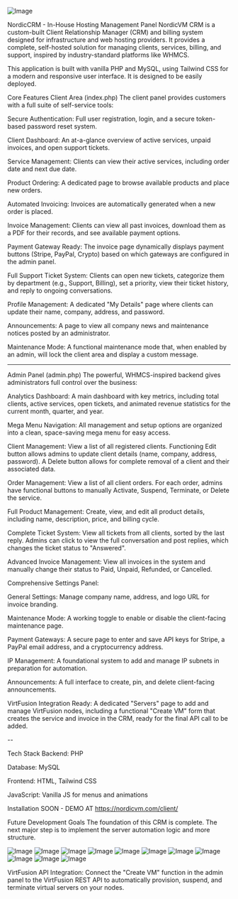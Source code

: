 ![Image](https://github.com/user-attachments/assets/e6280369-5218-48cd-b757-7b698688a081)

NordicCRM - In-House Hosting Management Panel
NordicVM CRM is a custom-built Client Relationship Manager (CRM) and billing system designed for infrastructure and web hosting providers. It provides a complete, self-hosted solution for managing clients, services, billing, and support, inspired by industry-standard platforms like WHMCS.

This application is built with vanilla PHP and MySQL, using Tailwind CSS for a modern and responsive user interface. It is designed to be easily deployed.

Core Features
Client Area (index.php)
The client panel provides customers with a full suite of self-service tools:

Secure Authentication: Full user registration, login, and a secure token-based password reset system.

Client Dashboard: An at-a-glance overview of active services, unpaid invoices, and open support tickets.

Service Management: Clients can view their active services, including order date and next due date.

Product Ordering: A dedicated page to browse available products and place new orders.

Automated Invoicing: Invoices are automatically generated when a new order is placed.

Invoice Management: Clients can view all past invoices, download them as a PDF for their records, and see available payment options.

Payment Gateway Ready: The invoice page dynamically displays payment buttons (Stripe, PayPal, Crypto) based on which gateways are configured in the admin panel.

Full Support Ticket System: Clients can open new tickets, categorize them by department (e.g., Support, Billing), set a priority, view their ticket history, and reply to ongoing conversations.

Profile Management: A dedicated "My Details" page where clients can update their name, company, address, and password.

Announcements: A page to view all company news and maintenance notices posted by an administrator.

Maintenance Mode: A functional maintenance mode that, when enabled by an admin, will lock the client area and display a custom message.

----
Admin Panel (admin.php)
The powerful, WHMCS-inspired backend gives administrators full control over the business:

Analytics Dashboard: A main dashboard with key metrics, including total clients, active services, open tickets, and animated revenue statistics for the current month, quarter, and year.

Mega Menu Navigation: All management and setup options are organized into a clean, space-saving mega menu for easy access.

Client Management: View a list of all registered clients. Functioning Edit button allows admins to update client details (name, company, address, password). A Delete button allows for complete removal of a client and their associated data.

Order Management: View a list of all client orders. For each order, admins have functional buttons to manually Activate, Suspend, Terminate, or Delete the service.

Full Product Management: Create, view, and edit all product details, including name, description, price, and billing cycle.

Complete Ticket System: View all tickets from all clients, sorted by the last reply. Admins can click to view the full conversation and post replies, which changes the ticket status to "Answered".

Advanced Invoice Management: View all invoices in the system and manually change their status to Paid, Unpaid, Refunded, or Cancelled.

Comprehensive Settings Panel:

General Settings: Manage company name, address, and logo URL for invoice branding.

Maintenance Mode: A working toggle to enable or disable the client-facing maintenance page.

Payment Gateways: A secure page to enter and save API keys for Stripe, a PayPal email address, and a cryptocurrency address.

IP Management: A foundational system to add and manage IP subnets in preparation for automation.

Announcements: A full interface to create, pin, and delete client-facing announcements.

VirtFusion Integration Ready: A dedicated "Servers" page to add and manage VirtFusion nodes, including a functional "Create VM" form that creates the service and invoice in the CRM, ready for the final API call to be added.

--

Tech Stack
Backend: PHP

Database: MySQL

Frontend: HTML, Tailwind CSS

JavaScript: Vanilla JS for menus and animations

Installation
SOON - DEMO AT https://nordicvm.com/client/

Future Development Goals
The foundation of this CRM is complete. The next major step is to implement the server automation logic and more structure.

![Image](https://github.com/user-attachments/assets/c4ddce42-8383-42c6-9d55-9b8bba90e576)
![Image](https://github.com/user-attachments/assets/e2ce1af2-9c51-40da-b491-5871924aa47c)
![Image](https://github.com/user-attachments/assets/58c60915-ab3b-4531-b6b0-f8e428ddab8e)
![Image](https://github.com/user-attachments/assets/266a0976-7be6-4c47-99cb-e66e56ef2f1d)
![Image](https://github.com/user-attachments/assets/b8e8f4b4-d081-48b3-803d-0a642771e323)
![Image](https://github.com/user-attachments/assets/ea85ed6d-eaba-474b-befd-62682b55a9ba)
![Image](https://github.com/user-attachments/assets/684ccdea-8396-444a-ac4b-920b8f3a1e9a)
![Image](https://github.com/user-attachments/assets/df3c23fc-9e1a-43a1-a834-89c5c375af28)
![Image](https://github.com/user-attachments/assets/7f6fcf5c-1f0e-4ef0-a0bc-4dfa2e0d176b)
![Image](https://github.com/user-attachments/assets/80dabc55-e4a3-4386-b79a-92a2dcefd7d0)
![Image](https://github.com/user-attachments/assets/0b651039-605d-410d-8889-9d37bfad3fc1)

VirtFusion API Integration: Connect the "Create VM" function in the admin panel to the VirtFusion REST API to automatically provision, suspend, and terminate virtual servers on your nodes.
